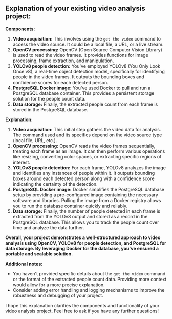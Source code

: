 ## Explanation of your existing video analysis project:

**Components:**

1. **Video acquisition:** This involves using the `get the video` command to access the video source. It could be a local file, a URL, or a live stream.
2. **OpenCV processing:** OpenCV (Open Source Computer Vision Library) is used to read the video frames. It provides functions for image processing, frame extraction, and manipulation.
3. **YOLOv8 people detection:** You've employed YOLOv8 (You Only Look Once v8), a real-time object detection model, specifically for identifying people in the video frames. It outputs the bounding boxes and confidence scores for each detected person.
4. **PostgreSQL Docker image:** You've used Docker to pull and run a PostgreSQL database container. This provides a persistent storage solution for the people count data.
5. **Data storage:** Finally, the extracted people count from each frame is stored in the PostgreSQL database.

**Explanation:**

1. **Video acquisition:** This initial step gathers the video data for analysis. The command used and its specifics depend on the video source type (local file, URL, etc.).
2. **OpenCV processing:** OpenCV reads the video frames sequentially, treating each frame as an image. It can then perform various operations like resizing, converting color spaces, or extracting specific regions of interest.
3. **YOLOv8 people detection:** For each frame, YOLOv8 analyzes the image and identifies any instances of people within it. It outputs bounding boxes around each detected person along with a confidence score indicating the certainty of the detection.
4. **PostgreSQL Docker image:** Docker simplifies the PostgreSQL database setup by providing a pre-configured image containing the necessary software and libraries. Pulling the image from a Docker registry allows you to run the database container quickly and reliably.
5. **Data storage:** Finally, the number of people detected in each frame is extracted from the YOLOv8 output and stored as a record in the PostgreSQL database. This allows you to track the people count over time and analyze the data further.

**Overall, your project demonstrates a well-structured approach to video analysis using OpenCV, YOLOv8 for people detection, and PostgreSQL for data storage. By leveraging Docker for the database, you've ensured a portable and scalable solution.**

**Additional notes:**

* You haven't provided specific details about the `get the video` command or the format of the extracted people count data. Providing more context would allow for a more precise explanation.
* Consider adding error handling and logging mechanisms to improve the robustness and debugging of your project.

I hope this explanation clarifies the components and functionality of your video analysis project. Feel free to ask if you have any further questions!

